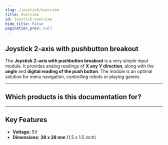 ```yaml
---
slug: /joystick/overview
title: Overview
id: joystick-overview 
hide_title: False
pagination_prev: null
---
```


## Joystick 2-axis with pushbutton breakout

The **Joystick 2-axis with pushbutton breakout** is a very simple input module. It provides analog readings of **X any Y direction**, along with the **angle** and **digital reading of the push button**. The module is an optimal solution for menu navigation, controlling robots or playing games.

<CenteredImage src="/img/joystick/333089.jpg" alt="Joystick module" caption="Joystick module" />

---

## Which products is this documentation for?

<QuickLink 
  title="Joystick 2-axis with pushbutton breakout
" 
  description="333089"
  url="https://solde.red/333089/productPage"
  image="/img/joystick/333089.jpg" 
/>

---

## Key Features

- **Voltage:** 5V
- **Dimensions:** **38 x 38 mm** (1.5 x 1.5 inch)